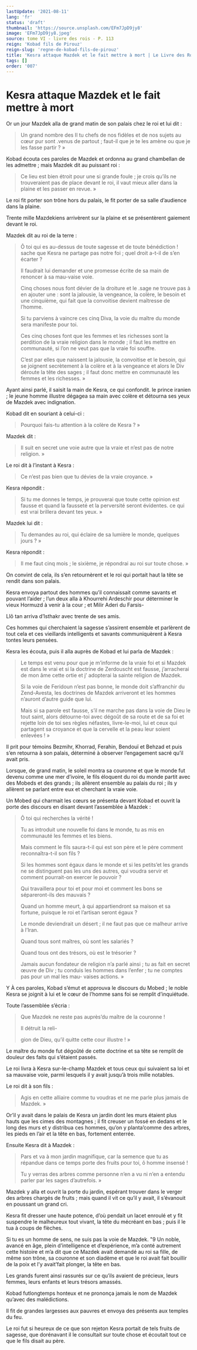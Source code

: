 ```yaml
---
lastUpdate: '2021-08-11'
lang: 'fr'
status: 'draft'
thumbnail: 'https://source.unsplash.com/EFm7JpD9jy8'
image: 'EFm7JpD9jy8.jpeg'
source: tome VI - livre des rois - P. 113
reign: 'Kobad fils de Pirouz'
reign-slug: 'regne-de-kobad-fils-de-pirouz'
title: 'Kesra attaque Mazdek et le fait mettre à mort | Le Livre des Rois | Shâhnâmeh'
tags: []
order: '007'
---
```


<!-- LTeX: language=fr -->

# Kesra attaque Mazdek et le fait mettre à mort

Or un jour Mazdek alla de grand matin de son palais chez le roi et lui dit :

> Un grand nombre des Il tu chefs de nos fidèles et de nos sujets au cœur pur sont .venus de partout ; faut-il que je te les amène ou que je les fasse partir ? »

Kobad écouta ces paroles de Mazdek et ordonna au grand chambellan de les admettre ; mais Mazdek dit au puissant roi :

> Ce lieu est bien étroit pour une si grande foule ; je crois qu’ils ne trouveraient pas de place devant le roi, il vaut mieux aller dans la plaine et les passer en revue. »

Le roi fit porter son trône hors du palais, le fit porter de sa salle d’audience dans la plaine.

Trente mille Mazdekiens arrivèrent sur la plaine et se présentèrent gaiement devant le roi.

Mazdek dit au roi de la terre :

> Ô toi qui es au-dessus de toute sagesse et de toute bénédiction !
sache que Kesra ne partage pas notre foi ; quel droit a-t-il de s’en écarter ?
>
> Il faudrait lui demander et une promesse écrite de sa main de renoncer à sa mau-vaise voie.
>
> Cinq choses nous font dévier de la droiture et le .sage ne trouve pas à en ajouter une : sont la jalousie, la vengeance, la colère, le besoin et une cinquième, qui fait que la convoitise devient maîtresse de l’homme.
>
> Si tu parviens à vaincre ces cinq Diva, la voie du maître du monde sera manifeste pour toi.
>
> Ces cinq choses font que les femmes et les richesses sont la perdition de la vraie religion dans le monde ; il faut les mettre en communauté, si l’on ne veut pas que la vraie foi souffre.
>
> C’est par elles que naissent la jalousie, la convoitise et le besoin, qui se joignent secrètement à la colère et à la vengeance et alors le Div déroute la tête des sages ; il faut donc mettre en communauté les femmes et les richesses. »

Ayant ainsi parlé, il saisit la main de Kesra, ce qui confondit. le prince iranien ; le jeune homme illustre dégagea sa main avec colère et détourna ses yeux de Mazdek avec indignation.

Kobad dit en souriant à celui-ci :

> Pourquoi fais-tu attention à la colère de Kesra ? »

Mazdek dit :

> Il suit en secret une voie autre que la vraie et n’est pas de notre religion. »

Le roi dit à l’instant à Kesra :

> Ce n’est pas bien que tu dévies de la vraie croyance. »

Kesra répondit :

> Si tu me donnes le temps, je prouverai que toute cette opinion est fausse et quand la fausseté et la perversité seront évidentes. ce qui est vrai brillera devant tes yeux. »

Mazdek lui dit :

> Tu demandes au roi, qui éclaire de sa lumière le monde, quelques jours ? »

Kesra répondit :

> Il me faut cinq mois ; le sixième, je répondrai au roi sur toute chose. »

On convint de cela, ils s’en retournèrent et le roi qui portait haut la tête se rendit dans son palais.

Kesra envoya partout des hommes qu’il connaissait comme savants et pouvant l’aider ; l’un deux alla à Khourrehi Ardeschir pour déterminer le vieux Hormuzd à venir à la cour ; et Milir Aderi du Farsis-

Llô
tan arriva d’Isthakr avec trente de ses amis.

Ces hommes qui cherchaient la sagesse s’assirent ensemble et parlèrent de tout cela et ces vieillards intelligents et savants communiquèrent à Kesra tontes leurs pensées.

Kesra les écouta, puis il alla auprès de Kobad et lui parla de Mazdek :

> Le temps est venu pour que je m’informe de la vraie foi et si Mazdek est dans le vrai et si la doctrine de Zerdouscht est fausse, j’arracherai de mon âme cette ortie et j’ adopterai la sainte religion de Mazdek.
>
> Si la voie de Feridoun n’est pas bonne, le monde doit s’affranchir du Zend-Avesta, les doctrines de Mazdek arriveront et les hommes n’auront d’autre guide que lui.
>
> Mais si sa parole est fausse, s’il ne marche pas dans la voie de Dieu le tout saint, alors détourne-toi avec dégoût de sa route et de sa foi et rejette loin de toi ses règles néfastes, livre-le-moi, lui et ceux qui partagent sa croyance et que la cervelle et la peau leur soient enlevées ! »

Il prit pour témoins Bezmihr, Khorrad, Ferahin, Bendouï et Behzad et puis s’en retourna à son palais, déterminé à observer l’engagement sacré qu’il avait pris.

Lorsque, de grand matin, le soleil montra sa couronne et que le monde fut devenu comme une mer d’ivoire, le fils éloquent du roi du monde partit avec des Mobeds et des grands ; ils allèrent ensemble au palais du roi ; ils y allèrent se parlant entre eux et cherchant la vraie voie.

Un Mobed qui charmait les cœurs se présenta devant Kobad et ouvrit la porte des discours en disant devant l’assemblée à Mazdek :

> Ô toi qui recherches la vérité !
>
> Tu as introduit une nouvelle foi dans le monde, tu as mis en communauté les femmes et les biens.
>
> Mais comment le fils saura-t-il qui est son père et le père comment reconnaîtra-t-il son fils ?
>
> Si les hommes sont égaux dans le monde et si les petits’et les grands ne se distinguent pas les uns des autres, qui voudra servir et comment pourrait-on exercer le pouvoir ?
>
> Qui travaillera pour toi et pour moi et comment les bons se sépareront-ils des mauvais ?
>
> Quand un homme meurt, à qui appartiendront sa maison et sa fortune, puisque le roi et l’artisan seront égaux ?
>
> Le monde deviendrait un désert ; il ne faut pas que ce malheur arrive à l’Iran.
>
> Quand tous sont maîtres, où sont les salariés ?
>
> Quand tous ont des trésors, où est le trésorier ?
>
> Jamais aucun fondateur de religion n’a parlé ainsi ; tu as fait en secret œuvre de Div ; tu conduis les hommes dans l’enfer ; tu ne comptes pas pour un mal les mau-
vaises actions. »

Y À ces paroles, Kobad s’émut et approuva le discours du Mobed ; le noble Kesra se joignit à lui et le cœur de l’homme sans foi se remplit d’inquiétude.

Toute l’assemblée s’écria :

> Que Mazdek ne reste pas auprès’du maître de la couronne !
>
> Il détruit la reli-
>
> gion de Dieu, qu’il quitte cette cour illustre ! »

Le maître du monde fut dégoûté de cette doctrine et sa tête se remplit de douleur des faits qui s’étaient passés.

Le roi livra à Kesra sur-le-champ Mazdek et tous ceux qui suivaient sa loi et sa mauvaise voie, parmi lesquels il y avait jusqu’à trois mille notables.

Le roi dit à son fils :

> Agis en cette alliaire comme tu voudras et ne me parle plus jamais de Mazdek. »

Or’il y avait dans le palais de Kesra un jardin dont les murs étaient plus hauts que les cimes des montagnes ; il fit creuser un fossé en dedans et le long des murs et y distribua ces hommes, qu’on y planta’comme des arbres, les pieds en l’air et la tête en bas, fortement enterrée.

Ensuite Kesra dit à Mazdek :

> Pars et va à mon jardin magnifique, car la semence que tu as répandue dans ce temps porte des fruits pour toi, ô homme insensé !
>
> Tu y verras des arbres comme personne n’en a vu ni n’en a entendu parler par les sages d’autrefois. »

Mazdek y alla et ouvrit la porte du jardin, espérant trouver dans le verger des arbres chargés de fruits ; mais quand il vit ce qu’il y avait, il s’évanouit en poussant un grand cri.

Kesra fit dresser une haute potence, d’où pendait un lacet enroulé et y fit suspendre le malheureux tout vivant, la tête du mécréant en bas ; puis il le tua à coups de flèches.

Si tu es un homme de sens, ne suis pas la voie de Mazdek. "9 Un noble, avancé en âge, plein d’intelligence et d’expérience, m’a conté autrement cette histoire et m’a dit que ce Mazdek avait demandé au roi sa fille, de même son trône, sa couronne et son diadème et que le roi avait fait bouillir de la poix et l’y avait’fait plonger, la tête en bas.

Les grands furent ainsi rassurés sur ce qu’ils avaient de précieux, leurs femmes, leurs enfants et leurs trésors amassés.

Kobad futlongtemps honteux et ne prononça jamais le nom de Mazdek qu’avec des malédictions.

Il fit de grandes largesses aux pauvres et envoya des présents aux temples du feu.

Le roi fut si heureux de ce que son rejeton Kesra portait de tels fruits de sagesse, que dorénavant il le consultait sur toute chose et écoutait tout ce que le fils disait au père.

